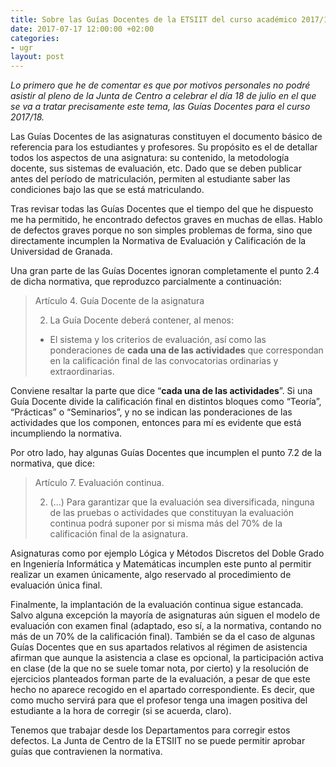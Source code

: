 ```yaml
---
title: Sobre las Guías Docentes de la ETSIIT del curso académico 2017/18
date: 2017-07-17 12:00:00 +02:00
categories:
- ugr
layout: post
---
```


*Lo primero que he de comentar es que por motivos personales no podré asistir al pleno de la Junta de Centro a celebrar el día 18 de julio en el que se va a tratar precisamente este tema, las Guías Docentes para el curso 2017/18.*

Las Guías Docentes de las asignaturas constituyen el documento básico de referencia para los estudiantes y profesores. Su propósito es el de detallar todos los aspectos de una asignatura: su contenido, la metodología docente, sus sistemas de evaluación, etc. Dado que se deben publicar antes del período de matriculación, permiten al estudiante saber las condiciones bajo las que se está matriculando.

Tras revisar todas las Guías Docentes que el tiempo del que he dispuesto me ha permitido, he encontrado defectos graves en muchas de ellas. Hablo de defectos graves porque no son simples problemas de forma, sino que directamente incumplen la Normativa de Evaluación y Calificación de la Universidad de Granada.

Una gran parte de las Guías Docentes ignoran completamente el punto 2.4 de dicha normativa, que reproduzco parcialmente a continuación:

> Artículo 4. Guía Docente de la asignatura
>
> 2. La Guía Docente deberá contener, al menos:
>
>   - El sistema y los criterios de evaluación, así como las ponderaciones de **cada una de las actividades** que correspondan en la calificación final de las convocatorias ordinarias y extraordinarias.

Conviene resaltar la parte que dice “**cada una de las actividades**”. Si una Guía Docente divide la calificación final en distintos bloques como “Teoría”, “Prácticas” o “Seminarios”, y no se indican las ponderaciones de las actividades que los componen, entonces para mí es evidente que está incumpliendo la normativa.

Por otro lado, hay algunas Guías Docentes que incumplen el punto 7.2 de la normativa, que dice:

> Artículo 7. Evaluación continua.
>
> 2. (...) Para garantizar que la evaluación sea diversificada, ninguna de las pruebas o actividades que constituyan la evaluación continua podrá suponer por si misma más del 70% de la calificación final de la asignatura.

Asignaturas como por ejemplo Lógica y Métodos Discretos del Doble Grado en Ingeniería Informática y Matemáticas incumplen este punto al permitir realizar un examen únicamente, algo reservado al procedimiento de evaluación única final.

Finalmente, la implantación de la evaluación continua sigue estancada. Salvo alguna excepción la mayoría de asignaturas aún siguen el modelo de evaluación con examen final (adaptado, eso sí, a la normativa, contando no más de un 70% de la calificación final). También se da el caso de algunas Guías Docentes que en sus apartados relativos al régimen de asistencia afirman que aunque la asistencia a clase es opcional, la participación activa en clase (de la que no se suele tomar nota, por cierto) y la resolución de ejercicios planteados forman parte de la evaluación, a pesar de que este hecho no aparece recogido en el apartado correspondiente. Es decir, que como mucho servirá para que el profesor tenga una imagen positiva del estudiante a la hora de corregir (si se acuerda, claro).

Tenemos que trabajar desde los Departamentos para corregir estos defectos. La Junta de Centro de la ETSIIT no se puede permitir aprobar guías que contravienen la normativa.
